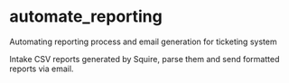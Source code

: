# automate_reporting
Automating reporting process and email generation for ticketing system

Intake CSV reports generated by Squire, parse them and send formatted reports via email.
